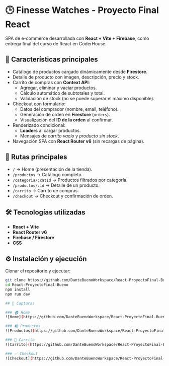 # 🕒 Finesse Watches - Proyecto Final React

SPA de e-commerce desarrollada con **React + Vite + Firebase**, como entrega final del curso de React en CoderHouse.

## 🚀 Características principales
- Catálogo de productos cargado dinámicamente desde **Firestore**.
- Detalle de producto con imagen, descripción, precio y stock.
- Carrito de compras con **Context API**:
  - Agregar, eliminar y vaciar productos.
  - Cálculo automático de subtotales y total.
  - Validación de stock (no se puede superar el máximo disponible).
- Checkout con formulario:
  - Datos del comprador (nombre, email, teléfono).
  - Generación de orden en **Firestore** (`orders`).
  - Visualización del **ID de la orden** al confirmar.
- Renderizado condicional:
  - **Loaders** al cargar productos.
  - Mensajes de *carrito vacío* y *producto sin stock*.
- Navegación SPA con **React Router v6** (sin recargas de página).

## 📂 Rutas principales
- `/` → Home (presentación de la tienda).
- `/productos` → Catálogo completo.
- `/categoria/:catId` → Productos filtrados por categoría.
- `/productos/:id` → Detalle de un producto.
- `/carrito` → Carrito de compras.
- `/checkout` → Checkout y confirmación de orden.

## 🛠️ Tecnologías utilizadas
- **React + Vite**
- **React Router v6**
- **Firebase / Firestore**
- **CSS**

## ⚙️ Instalación y ejecución

Clonar el repositorio y ejecutar:

```bash
git clone https://github.com/DanteBuenoWorkspace/React-ProyectoFinal-Bueno.git
cd React-ProyectoFinal-Bueno
npm install
npm run dev

## 📸 Capturas

### 🏠 Home
![Home](https://github.com/DanteBuenoWorkspace/React-ProyectoFinal-Bueno/blob/main/public/screenshots/home.png?raw=true)

### 🛍️ Productos
![Productos](https://github.com/DanteBuenoWorkspace/React-ProyectoFinal-Bueno/blob/main/public/screenshots/productos.png?raw=true)

### 🛒 Carrito
![Carrito](https://github.com/DanteBuenoWorkspace/React-ProyectoFinal-Bueno/blob/main/public/screenshots/carrito.png?raw=true)

### ✅ Checkout
![Checkout](https://github.com/DanteBuenoWorkspace/React-ProyectoFinal-Bueno/blob/main/public/screenshots/checkout.png?raw=true)

